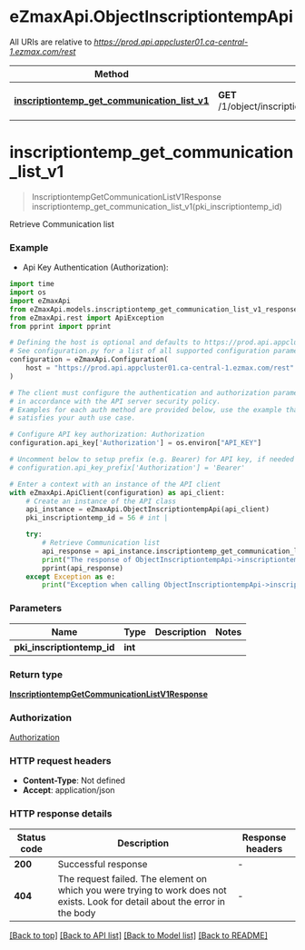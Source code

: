 # eZmaxApi.ObjectInscriptiontempApi

All URIs are relative to *https://prod.api.appcluster01.ca-central-1.ezmax.com/rest*

Method | HTTP request | Description
------------- | ------------- | -------------
[**inscriptiontemp_get_communication_list_v1**](ObjectInscriptiontempApi.md#inscriptiontemp_get_communication_list_v1) | **GET** /1/object/inscriptiontemp/{pkiInscriptiontempID}/getCommunicationList | Retrieve Communication list


# **inscriptiontemp_get_communication_list_v1**
> InscriptiontempGetCommunicationListV1Response inscriptiontemp_get_communication_list_v1(pki_inscriptiontemp_id)

Retrieve Communication list



### Example

* Api Key Authentication (Authorization):
```python
import time
import os
import eZmaxApi
from eZmaxApi.models.inscriptiontemp_get_communication_list_v1_response import InscriptiontempGetCommunicationListV1Response
from eZmaxApi.rest import ApiException
from pprint import pprint

# Defining the host is optional and defaults to https://prod.api.appcluster01.ca-central-1.ezmax.com/rest
# See configuration.py for a list of all supported configuration parameters.
configuration = eZmaxApi.Configuration(
    host = "https://prod.api.appcluster01.ca-central-1.ezmax.com/rest"
)

# The client must configure the authentication and authorization parameters
# in accordance with the API server security policy.
# Examples for each auth method are provided below, use the example that
# satisfies your auth use case.

# Configure API key authorization: Authorization
configuration.api_key['Authorization'] = os.environ["API_KEY"]

# Uncomment below to setup prefix (e.g. Bearer) for API key, if needed
# configuration.api_key_prefix['Authorization'] = 'Bearer'

# Enter a context with an instance of the API client
with eZmaxApi.ApiClient(configuration) as api_client:
    # Create an instance of the API class
    api_instance = eZmaxApi.ObjectInscriptiontempApi(api_client)
    pki_inscriptiontemp_id = 56 # int | 

    try:
        # Retrieve Communication list
        api_response = api_instance.inscriptiontemp_get_communication_list_v1(pki_inscriptiontemp_id)
        print("The response of ObjectInscriptiontempApi->inscriptiontemp_get_communication_list_v1:\n")
        pprint(api_response)
    except Exception as e:
        print("Exception when calling ObjectInscriptiontempApi->inscriptiontemp_get_communication_list_v1: %s\n" % e)
```



### Parameters

Name | Type | Description  | Notes
------------- | ------------- | ------------- | -------------
 **pki_inscriptiontemp_id** | **int**|  | 

### Return type

[**InscriptiontempGetCommunicationListV1Response**](InscriptiontempGetCommunicationListV1Response.md)

### Authorization

[Authorization](../README.md#Authorization)

### HTTP request headers

 - **Content-Type**: Not defined
 - **Accept**: application/json

### HTTP response details
| Status code | Description | Response headers |
|-------------|-------------|------------------|
**200** | Successful response |  -  |
**404** | The request failed. The element on which you were trying to work does not exists. Look for detail about the error in the body |  -  |

[[Back to top]](#) [[Back to API list]](../README.md#documentation-for-api-endpoints) [[Back to Model list]](../README.md#documentation-for-models) [[Back to README]](../README.md)

